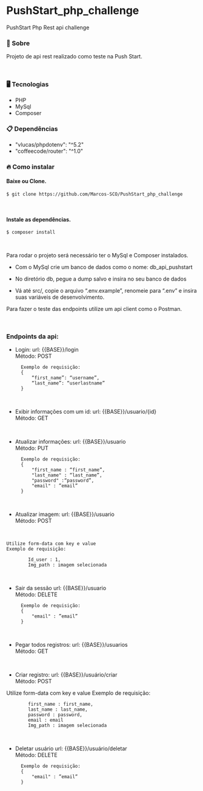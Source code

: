 # PushStart_php_challenge
PushStart Php Rest api challenge 

### <p id='about'>📑 Sobre</p>

Projeto de api rest realizado como teste na Push Start.

<br/>

### <p id='tecnology'>🖥 Tecnologias</p>

<ul>
  <li>PHP</li>
  <li>MySql</li>
  <li>Composer</li>
</ul>


### <p id='dependencies'>📋 Dependências</p>

<ul>
  <li>"vlucas/phpdotenv": "^5.2"</li>
  <li>"coffeecode/router": "^1.0"</li>
</ul>


### <p id='install'>🔥 Como instalar</p>

#### Baixe ou Clone.

```shell
$ git clone https://github.com/Marcos-SCO/PushStart_php_challenge
```

<br/>

#### Instale as dependências.

```shell
$ composer install
```

<br>

Para rodar o projeto será necessário ter o MySql e Composer instalados.

- Com o MySql crie um banco de dados como o nome: db_api_pushstart

- No diretório db, pegue a dump salvo e insira no seu banco de dados

- Vá até src/, copie o arquivo “.env.example”, renomeie para “.env” e insira suas variáveis de desenvolvimento.

Para fazer o teste das endpoints utilize um api client como o Postman.

<br/>


### Endpoints da api:
    
- Login: 
url: {{BASE}}/login  
Método: POST

        Exemplo de requisição:
        {
            “first_name”: “username”, 
            “last_name”: “userlastname” 
        }

<br>

- Exibir informações com um id: 
url: {{BASE}}/usuario/{id}  
Método: GET

<br>

- Atualizar informações: 
url: {{BASE}}/usuario  
Método: PUT

        Exemplo de requisição:
        {
            "first_name : “first_name”,
            "last_name" : “last_name”,
            "password" :“password”,
            "email" : ”email” 
        }

<br>

- Atualizar imagem: 
url: {{BASE}}/usuario  
Método: POST

<br>

    Utilize form-data com key e value
    Exemplo de requisição:

            Id_user : 1,
            Img_path : imagem selecionada  

<br>

- Sair da sessão
url: {{BASE}}/usuario  
Método: DELETE

        Exemplo de requisição:
        {
            "email" : ”email” 
        }

<br>

- Pegar todos registros:
url: {{BASE}}/usuarios  
Método: GET

<br>

- Criar registro: 
url: {{BASE}}/usuário/criar  
Método: POST

Utilize form-data com key e value
    Exemplo de requisição:
        
            first_name : first_name,
            last_name : last_name,
            password : password,
            email : email 
            Img_path : imagem selecionada  

<br>

- Deletar usuário
url: {{BASE}}/usuário/deletar  
Método: DELETE

        Exemplo de requisição:
        {
            "email" : ”email” 
        }
